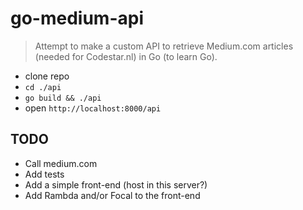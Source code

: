 # go-medium-api

> Attempt to make a custom API to retrieve Medium.com articles (needed for Codestar.nl)
in Go (to learn Go).

* clone repo
* `cd ./api`
* `go build && ./api`
* open `http://localhost:8000/api`


## TODO

* Call medium.com
* Add tests
* Add a simple front-end (host in this server?)
* Add Rambda and/or Focal to the front-end
